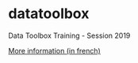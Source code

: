 # datatoolbox

Data Toolbox Training - Session 2019

[More information (in french)](https://www.fondationbiodiversite.fr/evenement/cesab-formation-bonnes-pratiques-pour-une-recherche-reproductible-en-ecologie-numerique-api-versioning-reproductibilite-et-partage/)
